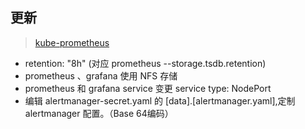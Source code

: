 
## 更新

> [kube-prometheus](https://github.com/coreos/prometheus-operator/tree/master/contrib/kube-prometheus/manifests)


- retention: "8h" (对应 prometheus --storage.tsdb.retention)
- prometheus 、grafana 使用 NFS 存储
- prometheus 和 grafana service 变更 service type: NodePort
- 编辑 alertmanager-secret.yaml 的 [data].[alertmanager.yaml],定制 alertmanager 配置。（Base 64编码）



